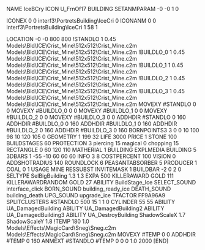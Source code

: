 NAME IceBCry
ICON U_FrnOf17
BUILDING
SETANMPARAM -0 -0 1 0

ICONEX 0 0 interf3\PortretsBuilding\IceCri 0
ICONANM 0 0 interf3\PortretsBuilding\IceCri 1 58 1

LOCATION -0 -0 800 800
!STANDLO      1 0.45 Models\Bld\ICE\Crist_Mine\512x512\Crist_Mine.c2m Models\Bld\ICE\Crist_Mine\512x512\Crist_Mine.c2m
!BUILDLO_0    1 0.45 Models\Bld\ICE\Crist_Mine\512x512\Crist_Mine.c2m Models\Bld\ICE\Crist_Mine\512x512\Crist_Mine.c2m
!BUILDLO_1    1 0.45 Models\Bld\ICE\Crist_Mine\512x512\Crist_Mine.c2m Models\Bld\ICE\Crist_Mine\512x512\Crist_Mine.c2m
!BUILDLO_2    1 0.45 Models\Bld\ICE\Crist_Mine\512x512\Crist_Mine.c2m Models\Bld\ICE\Crist_Mine\512x512\Crist_Mine.c2m
!BUILDLO_3    1 0.45 Models\Bld\ICE\Crist_Mine\512x512\Crist_Mine.c2m Models\Bld\ICE\Crist_Mine\512x512\Crist_Mine.c2m
MOVEXY #STANDLO   0 0
MOVEXY #BUILDLO_0 0 0
MOVEXY #BUILDLO_1 0 0
MOVEXY #BUILDLO_2 0 0
MOVEXY #BUILDLO_3 0 0
ADDHDIR #STANDLO 0 160
ADDHDIR #BUILDLO_0 0 160
ADDHDIR #BUILDLO_1 0 160
ADDHDIR #BUILDLO_2 0 160
ADDHDIR #BUILDLO_3 0 160
BORNPOINTS3 3 0 0 10 100 98 10 120 105 0
GEOMETRY 1 199 32
LIFE     3000
PRICE 1 STONE 100
BUILDSTAGES 60
PROTECTION 3 piercing 15 magical 0 chopping 15
RECTANGLE    0 60 120 110
MATHERIAL 1 BUILDING
EXPLMEDIA BUILDING 5
3DBARS 1 -55 -10 60 60 60
INFO 3 8
COSTPERCENT 100
VISION 0
ADDSHOTRADIUS 140
ROUNDLOCK 6
PEASANTABSORBER 5
PRODUCER        1 COAL 0 1
USAGE MINE
RESSUBST
INVITEMASK 1
BUILDBAR -2 0 2 0
SELTYPE SelBigBuilding 1.3 1.3
EXPA 500
KILLERAWARD             GOLD 111
KILLERAWARDRANDOM       GOLD 27
ABILITY BuildStage_Ice
SELECT_SOUND interface_click
BORN_SOUND building_ready_ice
DEATH_SOUND building_death
UPG_SOUND upgrade_ice
TFACTOR FF9A96A9
SPLITCLUSTERS #STANDLO 500 15 1 1 0
CYLINDER 55 55
ABILITY UA_DamagedBuilding
ABILITY UA_DamagedBuilding2
ABILITY UA_DamagedBuilding3
ABILITY UA_DestroyBuilding
ShadowScaleX 1.7
ShadowScaleY 1.8
!TEMP 180 1.0 Models\Effects\MagicCard\Sneg\Sneg.c2m Models\Effects\MagicCard\Sneg\Sneg.c2m
MOVEXY  #TEMP 0 0
ADDHDIR #TEMP 0 160
ANMEXT #STANDLO #TEMP 0 0 0 1.0 2000
[END]
